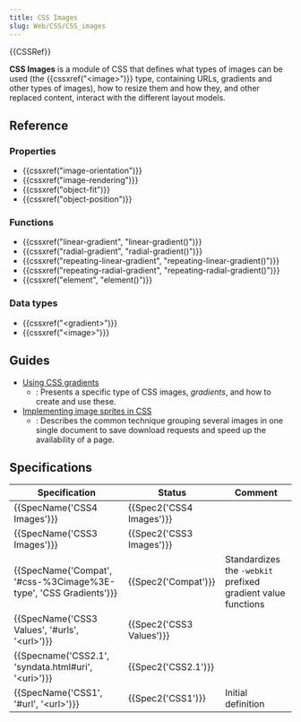 ```yaml
---
title: CSS Images
slug: Web/CSS/CSS_images
---
```


{{CSSRef}}

**CSS Images** is a module of CSS that defines what types of images can be used (the {{cssxref("&lt;image&gt;")}} type, containing URLs, gradients and other types of images), how to resize them and how they, and other replaced content, interact with the different layout models.

## Reference

### Properties

- {{cssxref("image-orientation")}}
- {{cssxref("image-rendering")}}
- {{cssxref("object-fit")}}
- {{cssxref("object-position")}}

### Functions

- {{cssxref("linear-gradient", "linear-gradient()")}}
- {{cssxref("radial-gradient", "radial-gradient()")}}
- {{cssxref("repeating-linear-gradient", "repeating-linear-gradient()")}}
- {{cssxref("repeating-radial-gradient", "repeating-radial-gradient()")}}
- {{cssxref("element", "element()")}}

### Data types

- {{cssxref("&lt;gradient&gt;")}}
- {{cssxref("&lt;image&gt;")}}

## Guides

- [Using CSS gradients](/pt-BR/docs/Web/CSS/CSS_Images/Using_CSS_gradients)
  - : Presents a specific type of CSS images, _gradients_, and how to create and use these.
- [Implementing image sprites in CSS](/pt-BR/docs/Web/CSS/CSS_Images/Implementing_image_sprites_in_CSS)
  - : Describes the common technique grouping several images in one single document to save download requests and speed up the availability of a page.

## Specifications

| Specification                                                    | Status                   | Comment                                                      |
| ---------------------------------------------------------------- | ------------------------ | ------------------------------------------------------------ |
| {{SpecName('CSS4 Images')}}                                      | {{Spec2('CSS4 Images')}} |                                                              |
| {{SpecName('CSS3 Images')}}                                      | {{Spec2('CSS3 Images')}} |                                                              |
| {{SpecName('Compat', '#css-%3Cimage%3E-type', 'CSS Gradients')}} | {{Spec2('Compat')}}      | Standardizes the `-webkit` prefixed gradient value functions |
| {{SpecName('CSS3 Values', '#urls', '&lt;url&gt;')}}              | {{Spec2('CSS3 Values')}} |                                                              |
| {{Specname('CSS2.1', 'syndata.html#uri', '&lt;uri&gt;')}}        | {{Spec2('CSS2.1')}}      |                                                              |
| {{SpecName('CSS1', '#url', '&lt;url&gt;')}}                      | {{Spec2('CSS1')}}        | Initial definition                                           |
